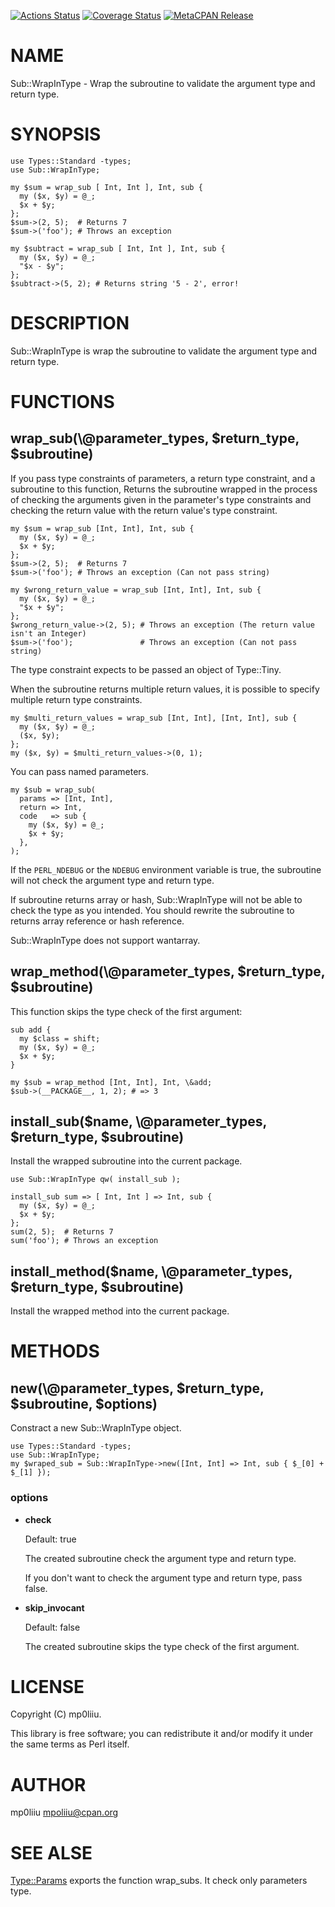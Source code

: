 [![Actions Status](https://github.com/ybrliiu/p5-Sub-WrapInType/actions/workflows/test.yml/badge.svg)](https://github.com/ybrliiu/p5-Sub-WrapInType/actions) [![Coverage Status](http://codecov.io/github/ybrliiu/p5-Sub-WrapInType/coverage.svg?branch=master)](https://codecov.io/github/ybrliiu/p5-Sub-WrapInType?branch=master) [![MetaCPAN Release](https://badge.fury.io/pl/Sub-WrapInType.svg)](https://metacpan.org/release/Sub-WrapInType)
# NAME

Sub::WrapInType - Wrap the subroutine to validate the argument type and return type.

# SYNOPSIS

    use Types::Standard -types;
    use Sub::WrapInType;

    my $sum = wrap_sub [ Int, Int ], Int, sub {
      my ($x, $y) = @_;
      $x + $y;
    };
    $sum->(2, 5);  # Returns 7
    $sum->('foo'); # Throws an exception

    my $subtract = wrap_sub [ Int, Int ], Int, sub {
      my ($x, $y) = @_;
      "$x - $y";
    };
    $subtract->(5, 2); # Returns string '5 - 2', error!

# DESCRIPTION

Sub::WrapInType is wrap the subroutine to validate the argument type and return type.

# FUNCTIONS

## wrap\_sub(\\@parameter\_types, $return\_type, $subroutine)

If you pass type constraints of parameters, a return type constraint, and a subroutine to this function,
Returns the subroutine wrapped in the process of checking the arguments given in the parameter's type constraints and checking the return value with the return value's type constraint.

    my $sum = wrap_sub [Int, Int], Int, sub {
      my ($x, $y) = @_;
      $x + $y;
    };
    $sum->(2, 5);  # Returns 7
    $sum->('foo'); # Throws an exception (Can not pass string)

    my $wrong_return_value = wrap_sub [Int, Int], Int, sub {
      my ($x, $y) = @_;
      "$x + $y";
    };
    $wrong_return_value->(2, 5); # Throws an exception (The return value isn't an Integer)
    $sum->('foo');               # Throws an exception (Can not pass string)

The type constraint expects to be passed an object of Type::Tiny.

When the subroutine returns multiple return values, it is possible to specify multiple return type constraints.

    my $multi_return_values = wrap_sub [Int, Int], [Int, Int], sub {
      my ($x, $y) = @_;
      ($x, $y);
    };
    my ($x, $y) = $multi_return_values->(0, 1);

You can pass named parameters.

    my $sub = wrap_sub(
      params => [Int, Int],
      return => Int,
      code   => sub {
        my ($x, $y) = @_;
        $x + $y;
      },
    );

If the `PERL_NDEBUG` or the `NDEBUG` environment variable is true, the subroutine will not check the argument type and return type.

If subroutine returns array or hash, Sub::WrapInType will not be able to check the type as you intended.
You should rewrite the subroutine to returns array reference or hash reference.

Sub::WrapInType does not support wantarray.

## wrap\_method(\\@parameter\_types, $return\_type, $subroutine)

This function skips the type check of the first argument:

    sub add {
      my $class = shift;
      my ($x, $y) = @_;
      $x + $y;
    }

    my $sub = wrap_method [Int, Int], Int, \&add;
    $sub->(__PACKAGE__, 1, 2); # => 3

## install\_sub($name, \\@parameter\_types, $return\_type, $subroutine)

Install the wrapped subroutine into the current package.

    use Sub::WrapInType qw( install_sub );

    install_sub sum => [ Int, Int ] => Int, sub {
      my ($x, $y) = @_;
      $x + $y;
    };
    sum(2, 5);  # Returns 7
    sum('foo'); # Throws an exception

## install\_method($name, \\@parameter\_types, $return\_type, $subroutine)

Install the wrapped method into the current package.

# METHODS

## new(\\@parameter\_types, $return\_type, $subroutine, $options)

Constract a new Sub::WrapInType object.

    use Types::Standard -types;
    use Sub::WrapInType;
    my $wraped_sub = Sub::WrapInType->new([Int, Int] => Int, sub { $_[0] + $_[1] });

### options

- **check**

    Default: true

    The created subroutine check the argument type and return type.

    If you don't want to check the argument type and return type, pass false.

- **skip\_invocant**

    Default: false

    The created subroutine skips the type check of the first argument.

# LICENSE

Copyright (C) mp0liiu.

This library is free software; you can redistribute it and/or modify
it under the same terms as Perl itself.

# AUTHOR

mp0liiu <mpoliiu@cpan.org>

# SEE ALSE

[Type::Params](https://metacpan.org/pod/Type%3A%3AParams) exports the function wrap\_subs. It check only parameters type.
